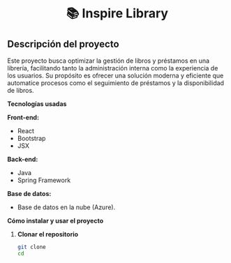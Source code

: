 <div align="center">
  <h1>📚 Inspire Library</h1>
</div>
<div>
    <h2>Descripción del proyecto</h2>
    Este proyecto busca optimizar la gestión de libros y préstamos en una librería, facilitando tanto la administración interna como la experiencia de los usuarios. Su propósito es ofrecer una solución moderna y eficiente que automatice procesos como el seguimiento de préstamos y la disponibilidad de libros.  
</div>

<div>
    <p className='mt-3'>
        <strong>
        Tecnologías usadas
        </strong>
    </p>  
</div>

**Front-end:**  
- React  
- Bootstrap  
- JSX  

**Back-end:**  
- Java
- Spring Framework  

**Base de datos:**  
- Base de datos en la nube (Azure).  

**Cómo instalar y usar el proyecto**  

1. **Clonar el repositorio**  
   ```bash  
   git clone 
   cd  
